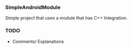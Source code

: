 ### SimpleAndroidModule  
Simple project that uses a module that has C++ Integration.

### TODO  
 * Comments/ Explanations
